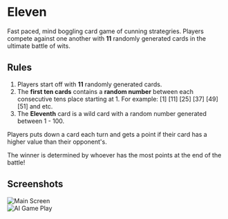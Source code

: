 # Eleven
Fast paced, mind boggling card game of cunning strategries. Players compete against one another with **11** randomly generated cards in the ultimate battle of wits.

## Rules
1. Players start off with **11** randomly generated cards. <br/>
2. The **first ten cards** contains a **random number** between each consecutive tens place starting at 1. For example: [1] [11] [25] [37] [49] [51] and etc. <br/>
3. The **Eleventh** card is a wild card with a random number generated between 1 - 100.

Players puts down a card each turn and gets a point if their card has a higher value than their opponent's. <br/>

The winner is determined by whoever has the most points at the end of the battle!

## Screenshots
![Main Screen](http://i.imgur.com/lnPwBPX.jpg) <br/>
![AI Game Play](http://i.imgur.com/3Uvn1WY.jpg) <br/>
